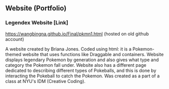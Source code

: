 ## Website (Portfolio)
### Legendex Website [Link]
https://wangbingna.github.io/Final/pkmn1.html
(hosted on old github account)

A website created by Briana Jones. Coded using html: it is a Pokemon-themed website that uses functions like Draggable and containers. Website displays legendary Pokemon by generation and also gives what type and category the Pokemon fall under. Website also has a different page dedicated to describing different types of Pokeballs, and this is done by interacting the Pokeball to catch the Pokemon. Was created as a part of a class at NYU's IDM (Creative Coding).
